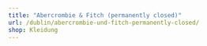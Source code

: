 ```yaml
---
title: "Abercrombie & Fitch (permanently closed)"
url: /dublin/abercrombie-und-fitch-permanently-closed/
shop: Kleidung
---
```

